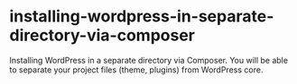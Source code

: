 # installing-wordpress-in-separate-directory-via-composer
Installing WordPress in a separate directory via Composer. You will be able to separate your project files (theme, plugins) from WordPress core.

